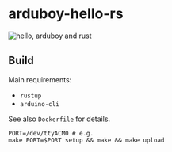 # arduboy-hello-rs

![hello, arduboy and rust](demo.gif)

## Build

Main requirements:

- `rustup`
- `arduino-cli`

See also `Dockerfile` for details.

```
PORT=/dev/ttyACM0 # e.g.
make PORT=$PORT setup && make && make upload
```

